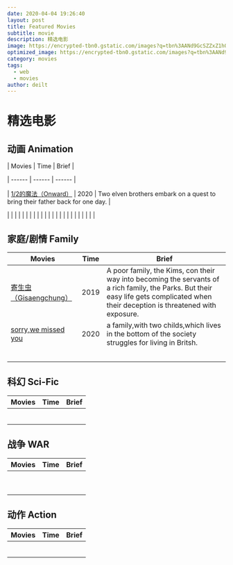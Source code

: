 ```yaml
---
date: 2020-04-04 19:26:40
layout: post
title: Featured Movies
subtitle: movie 
description: 精选电影
image: https://encrypted-tbn0.gstatic.com/images?q=tbn%3AANd9GcSZZxZ1hQES2m-xkExsgj4G0sxgICYrxDIMu8EBaWelQnP09wHh&usqp=CAU
optimized_image: https://encrypted-tbn0.gstatic.com/images?q=tbn%3AANd9GcSZZxZ1hQES2m-xkExsgj4G0sxgICYrxDIMu8EBaWelQnP09wHh&usqp=CAU
category: movies
tags:
  - web
  - movies
author: deilt
---
```


# 精选电影

## 动画 Animation
| Movies | Time | Brief |

| ------ | ------ | ------ |

| [1/2的魔法（Onward）](https://www.imdb.com/title/tt7146812/?ref_=hm_fanfav_tt_17_pd_fp1) | 2020 | Two elven brothers embark on a quest to bring their father back for one day. |

| []() |  |  |
| []() |  |  |
| []() |  |  |
| []() |  |  |
| []() |  |  |
| []() |  |  |

## 家庭/剧情 Family
| Movies | Time | Brief |
| ------ | ------ | ------ |
| [寄生虫（Gisaengchung）](https://www.imdb.com/title/tt6751668/?ref_=hm_fanfav_tt_2_pd_fp1) | 2019 | A poor family, the Kims, con their way into becoming the servants of a rich family, the Parks. But their easy life gets complicated when their deception is threatened with exposure. |
| [sorry,we missed you]() | 2020 | a family,with two childs,which lives in the bottom of the society struggles for living in Britsh. |
| []() |  |  |
| []() |  |  |
| []() |  |  || []() |  |  |
| []() |  |  |
| []() |  |  |

## 科幻 Sci-Fic
| Movies | Time | Brief |
| ------ | ------ | ------ |
| []() |  |  |
| []() |  |  |
| []() |  |  |
| []() |  |  |
| []() |  |  |
| []() |  |  |


## 战争 WAR
| Movies | Time | Brief |
| ------ | ------ | ------ |
| []() |  |  |
| []() |  |  |
| []() |  |  |
| []() |  |  |
| []() |  |  |
| []() |  |  |
| []() |  |  |
| []() |  |  |
| []() |  |  |

## 动作 Action
| Movies | Time | Brief |
| ------ | ------ | ------ |
| []() |  |  |
| []() |  |  |
| []() |  |  |
| []() |  |  |
| []() |  |  |
| []() |  |  |